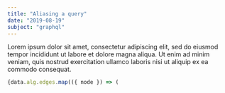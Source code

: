 ```yaml
---
title: "Aliasing a query"
date: "2019-08-19"
subject: "graphql"
---
```

Lorem ipsum dolor sit amet, consectetur adipiscing 
elit, sed do eiusmod tempor incididunt ut labore et 
dolore magna aliqua. Ut enim ad minim veniam, quis 
nostrud exercitation ullamco laboris nisi ut aliquip 
ex ea commodo consequat.

```javascript
{data.alg.edges.map(({ node }) => (
```
